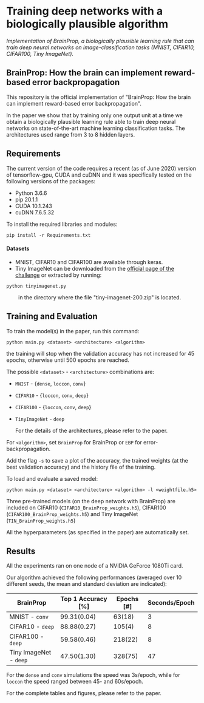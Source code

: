 # Training deep networks with a biologically plausible algorithm

_Implementation of BrainProp, a biologically plausible learning rule that can train deep neural networks on image-classification tasks (MNIST, CIFAR10, CIFAR100, Tiny ImageNet)._ 


## BrainProp: How the brain can implement reward-based error backpropagation

This repository is the official implementation of "BrainProp: How the brain can implement reward-based error backpropagation".
<!--- (https://arxiv.org/abs/{...}) --->
In the paper we show that by training only one output unit at a time we obtain a biologically plausible learning rule able to train deep neural networks on state-of-the-art machine learning classification tasks. The architectures used range from 3 to 8 hidden layers.


<!---  📋Optional: include a graphic explaining your approach/main result, bibtex entry, link to demos, blog posts and tutorials --->


## Requirements

The current version of the code requires a recent (as of June 2020) version of tensorflow-gpu, CUDA and cuDNN and it was specifically tested on the following versions of the packages:

* Python 3.6.6
* pip 20.1.1
* CUDA 10.1.243
* cuDNN 7.6.5.32

To install the required libraries and modules:

```setup
pip install -r Requirements.txt
```

#### Datasets
* MNIST, CIFAR10 and CIFAR100 are available through keras. 
* Tiny ImageNet can be downloaded from the [official page of the challenge](https://tiny-imagenet.herokuapp.com) or extracted by running: 
```tinyimagenet
python tinyimagenet.py
```
&nbsp;&nbsp;&nbsp;&nbsp;&nbsp;&nbsp;&nbsp;&nbsp;in the directory where the file "tiny-imagenet-200.zip" is located.

## Training and Evaluation

To train the model(s) in the paper, run this command:

```train
python main.py <dataset> <architecture> <algorithm>
```
 the training will stop when the validation accuracy has not increased for 45 epochs, otherwise until 500 epochs are reached.
 
The possible `<dataset>` - `<architecture>` combinations are:

* `MNIST` - {`dense`, `loccon`, `conv`}
* `CIFAR10` - {`loccon`, `conv`, `deep`}
* `CIFAR100` - {`loccon`, `conv`, `deep`}
* `TinyImageNet` - `deep`

  For the details of the architectures, please refer to the paper. 
 
For `<algorithm>`, set `BrainProp` for BrainProp or `EBP` for error-backpropagation.

Add the flag `-s` to save a plot of the accuracy, the trained weights (at the best validation accuracy) and the history file of the training. 

To load and evaluate a saved model:
<!--- If the parameter `save_weights` is set to `True`, an h5 file with the weights will be saved and its name will be added to the input file. The model can then be evaluated by doing: --->
 
 ```eval
 python main.py <dataset> <architecture> <algorithm> -l <weightfile.h5>
 ```
 
Three pre-trained models (on the deep network with BrainProp) are included on CIFAR10 (`CIFAR10_BrainProp_weights.h5`), CIFAR100 (`CIFAR100_BrainProp_weights.h5`) and Tiny ImageNet (`TIN_BrainProp_weights.h5`)

All the hyperparameters (as specified in the paper) are automatically set. 

<!---  📋Describe how to train the models, with example commands on how to train the models in your paper, including the full training procedure and appropriate hyperparameters. --->


<!---## Evaluation
To evaluate my model on ImageNet, run:
```eval
python eval.py --model-file mymodel.pth --benchmark imagenet
```
> 📋Describe how to evaluate the trained models on benchmarks reported in the paper, give commands that produce the results (section below).--->


 <!--- ## Pre-trained Models --->

 <!--- Some pre-trained models are included. Specifically networks trained with BrainProp with the deep architecture on CIFAR10, CIFAR100 and Tiny ImageNet. --->

<!--- You can download pretrained models here:
- [My awesome model](https://drive.google.com/mymodel.pth) trained on ImageNet using parameters x,y,z. 
> 📋Give a link to where/how the pretrained models can be downloaded and how they were trained (if applicable).  Alternatively you can have an additional column in your results table with a link to the models. --->


## Results

All the experiments ran on one node of a NVIDIA GeForce 1080Ti card.

Our algorithm achieved the following performances (averaged over 10 different seeds, the mean and standard deviation are indicated):
<!--- ### [Image Classification on ImageNet](https://paperswithcode.com/sota/image-classification-on-imagenet) --->

| BrainProp            |  Top 1 Accuracy [%] |  Epochs [#]  | Seconds/Epoch |
|  ------------------  |  ----------------   |  ----------- | ------------- |
| MNIST - `conv`        |     99.31(0.04)     |    63(18)    | 3  |
| CIFAR10 - `deep`       |     88.88(0.27)     |    105(4)    | 8  |
| CIFAR100 - `deep`      |     59.58(0.46)     |    218(22)   | 8  |
| Tiny ImageNet - `deep` |     47.50(1.30)     |    328(75)   | 47 |

For the `dense` and `conv` simulations the speed was 3s/epoch, while for `loccon` the speed ranged between 45- and 60s/epoch.

For the complete tables and figures, please refer to the paper. 

<!--- 📋Include a table of results from your paper, and link back to the leaderboard for clarity and context. If your main result is a figure, include that figure and link to the command or notebook to reproduce it. --->


<!--- ## Contributing
> 📋Pick a licence and describe how to contribute to your code repository. --->

